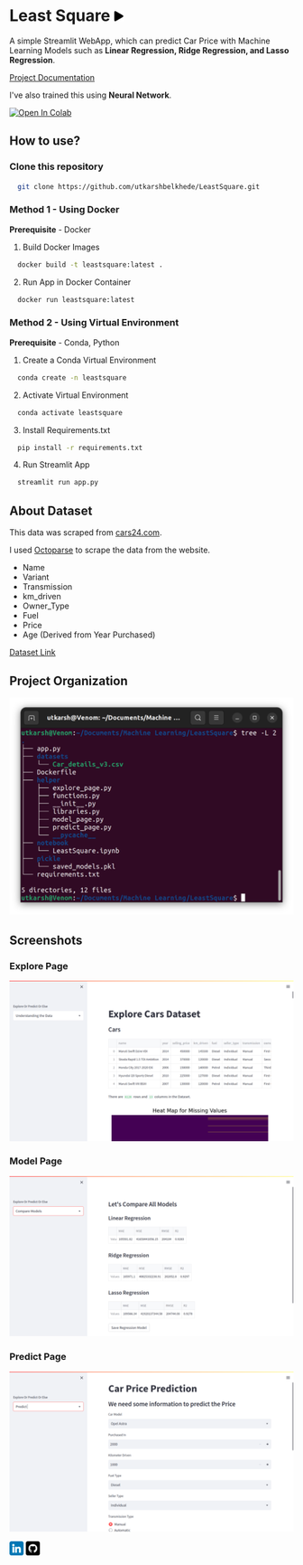# Least Square <a href="https://leastsquare.onrender.com" target="_parent"><img src="images/play-button-arrowhead.png" style="width:18px" alt="Open On Render"/></a>

A simple Streamlit WebApp, which can predict Car Price with Machine Learning Models such as **Linear Regression, Ridge Regression, and Lasso Regression**.

[Project Documentation](https://docs.google.com/document/d/1oW7xq0iSP3OqRFctUsz4QZQ90_T0gBaEjTF6NhJ-UrE/edit?usp=sharing)

I've also trained this using **Neural Network**.

<a href="https://colab.research.google.com/github/utkarshbelkhede/LeastSquare/blob/master/notebook/Regression_using_ANN_Cars24.ipynb" target="_parent"><img src="https://colab.research.google.com/assets/colab-badge.svg" alt="Open In Colab"/></a>

## **How to use?**
### **Clone this repository**
```bash
  git clone https://github.com/utkarshbelkhede/LeastSquare.git
```
### **Method 1 - Using Docker**
**Prerequisite** - Docker

1. Build Docker Images
```bash
  docker build -t leastsquare:latest .
```
2. Run App in Docker Container
```bash
  docker run leastsquare:latest
```
### **Method 2 - Using Virtual Environment**
**Prerequisite** - Conda, Python
1. Create a Conda Virtual Environment
```bash
  conda create -n leastsquare
```
2. Activate Virtual Environment
```bash
  conda activate leastsquare
```
3. Install Requirements.txt
```bash
  pip install -r requirements.txt
```
4. Run Streamlit App
```bash
  streamlit run app.py
```

## **About Dataset**

This data was scraped from [cars24.com](https://www.cars24.com/). 

I used [Octoparse](https://www.octoparse.com/download/windows) to scrape the data from the website.

- Name
- Variant
- Transmission
- km_driven
- Owner_Type
- Fuel
- Price
- Age (Derived from Year Purchased)

[Dataset Link](https://drive.google.com/file/d/11Ham5y71ng49ZKY7f1CS3d1BZgILUywV/view?usp=sharing)

## **Project Organization**
![Tree](images/Tree.png)

## **Screenshots**

### **Explore Page**

![Explore Page](images/Explore_page.png)

### **Model Page**

![Model Page](images/Models_page.png)

### **Predict Page**

![Predict Page](images/Prediction_page.png)
 

<a href="https://www.linkedin.com/in/somnath-kshirasagar-b73ba2212/" target="_parent"><img src="images/linkedIn.png" style="width:25px" alt="LinkedIn"/></a> <a href="https://github.com/somanathkshirsagar" target="_parent"><img src="images/github.png" style="width:25px" alt="LinkedIn"/></a>


